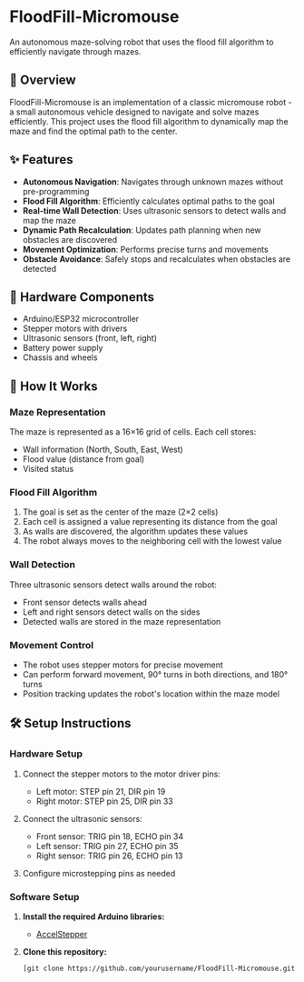 # FloodFill-Micromouse

An autonomous maze-solving robot that uses the flood fill algorithm to efficiently navigate through mazes.


## 🤖 Overview

FloodFill-Micromouse is an implementation of a classic micromouse robot - a small autonomous vehicle designed to navigate and solve mazes efficiently. This project uses the flood fill algorithm to dynamically map the maze and find the optimal path to the center.

## ✨ Features

- **Autonomous Navigation**: Navigates through unknown mazes without pre-programming
- **Flood Fill Algorithm**: Efficiently calculates optimal paths to the goal
- **Real-time Wall Detection**: Uses ultrasonic sensors to detect walls and map the maze
- **Dynamic Path Recalculation**: Updates path planning when new obstacles are discovered
- **Movement Optimization**: Performs precise turns and movements
- **Obstacle Avoidance**: Safely stops and recalculates when obstacles are detected

## 🔧 Hardware Components

- Arduino/ESP32 microcontroller
- Stepper motors with drivers
- Ultrasonic sensors (front, left, right)
- Battery power supply
- Chassis and wheels

## 🧠 How It Works

### Maze Representation
The maze is represented as a 16×16 grid of cells. Each cell stores:
- Wall information (North, South, East, West)
- Flood value (distance from goal)
- Visited status

### Flood Fill Algorithm
1. The goal is set as the center of the maze (2×2 cells)
2. Each cell is assigned a value representing its distance from the goal
3. As walls are discovered, the algorithm updates these values
4. The robot always moves to the neighboring cell with the lowest value

### Wall Detection
Three ultrasonic sensors detect walls around the robot:
- Front sensor detects walls ahead
- Left and right sensors detect walls on the sides
- Detected walls are stored in the maze representation

### Movement Control
- The robot uses stepper motors for precise movement
- Can perform forward movement, 90° turns in both directions, and 180° turns
- Position tracking updates the robot's location within the maze model

## 🛠️ Setup Instructions

### Hardware Setup
1. Connect the stepper motors to the motor driver pins:
   - Left motor: STEP pin 21, DIR pin 19
   - Right motor: STEP pin 25, DIR pin 33

2. Connect the ultrasonic sensors:
   - Front sensor: TRIG pin 18, ECHO pin 34
   - Left sensor: TRIG pin 27, ECHO pin 35
   - Right sensor: TRIG pin 26, ECHO pin 13

3. Configure microstepping pins as needed

### Software Setup

1. **Install the required Arduino libraries:**
   - [AccelStepper](https://www.airspayce.com/mikem/arduino/AccelStepper/)

2. **Clone this repository:**
   ```bash
   [git clone https://github.com/yourusername/FloodFill-Micromouse.git](https://github.com/Nsralla/AutonomousMazeSolver.git)
